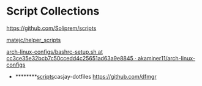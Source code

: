 # Script Collections

https://github.com/Soliprem/scripts

[matejc/helper_scripts](https://github.com/matejc/helper_scripts)

[arch-linux-configs/bashrc-setup.sh at cc3ce35e32bcb7c50ccedd4c25651ad63a9e8845 · akaminer11/arch-linux-configs](https://github.com/akaminer11/arch-linux-configs/blob/cc3ce35e32bcb7c50ccedd4c25651ad63a9e8845/scripts/bashrc-setup.sh)

- ********[scripts](https://github.com/casjay-dotfiles/scripts)casjay-dotfiles https://github.com/dfmgr 


